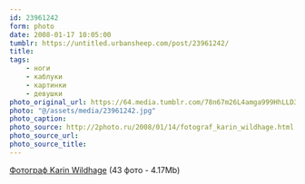 ```yaml
---
id: 23961242
form: photo
date: 2008-01-17 10:05:00
tumblr: https://untitled.urbansheep.com/post/23961242/
title:
tags:
    - ноги
    - каблуки
    - картинки
    - девушки
photo_original_url: https://64.media.tumblr.com/78n67m26L4amga999HhLLD3f_500.jpg
photo: "@/assets/media/23961242.jpg"
photo_caption:
photo_source: http://2photo.ru/2008/01/14/fotograf_karin_wildhage.html
photo_source_url:
photo_source_title:
---
```


<p><a href="http://2photo.ru/2008/01/14/fotograf_karin_wildhage.html">Фотограф Karin Wildhage</a> (43 фото - 4.17Mb)</p>
